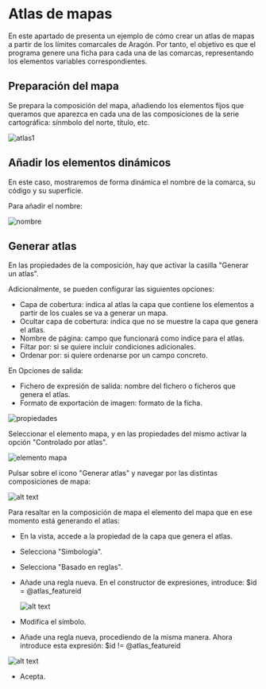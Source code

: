 # Atlas de mapas

En este apartado de presenta un ejemplo de cómo crear un atlas de mapas a partir de los límites comarcales de Aragón.
Por tanto, el objetivo es que el programa genere una ficha para cada una de las comarcas, representando los elementos variables correspondientes.

## Preparación del mapa

Se prepara la composición del mapa, añadiendo los elementos fijos que queramos que aparezca en cada una de las composiciones de la serie cartográfica: sínmbolo del norte, título, etc.

![atlas1](img/atlas.PNG)


## Añadir los elementos dinámicos

En este caso, mostraremos de forma dinámica el nombre de la comarca, su código y su superficie.

Para añadir el nombre:

![nombre](img/add_nombre.PNG)


## Generar atlas

En las propiedades de la composición, hay que activar la casilla "Generar un atlas".

Adicionalmente, se pueden configurar las siguientes opciones:

- Capa de cobertura: indica al atlas la capa que contiene los elementos a partir de los cuales se va a generar un mapa.
- Ocultar capa de cobertura: indica que no se muestre la capa que genera el atlas.
- Nombre de página: campo que funcionará como índice para el atlas.
- Filtar por: si se quiere incluir condiciones adicionales.
- Ordenar por: si quiere ordenarse por un campo concreto.

En Opciones de salida:

- Fichero de expresión de salida: nombre del fichero o ficheros que genera el atlas.
- Formato de exportación de imagen: formato de la ficha.

![propiedades](img/propiedades.PNG)


Seleccionar el elemento mapa, y en las propiedades del mismo activar la opción "Controlado por atlas".

![elemento mapa](img/elementomapa.PNG)

Pulsar sobre el icono "Generar atlas" y navegar por las distintas composiciones de mapa:

![alt text](img/generar.PNG)

Para resaltar en la composición de mapa el elemento del mapa que en ese momento está generando el atlas:

- En la vista, accede a la propiedad de la capa que genera el atlas.
- Selecciona "Simbología".
- Selecciona "Basado en reglas".
- Añade una regla nueva. En el constructor de expresiones, introduce: $id = @atlas_featureid
  
  ![alt text](img/edit_rule.PNG)

- Modifica el símbolo.
- Añade una regla nueva, procediendo de la misma manera. Ahora introduce esta expresión: $id != @atlas_featureid

![alt text](img/resaltar_elemento_mapa.PNG)

- Acepta.